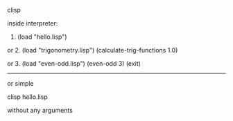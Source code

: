 clisp

inside interpreter:

1. (load "hello.lisp")

or 
2. 
(load "trigonometry.lisp")
(calculate-trig-functions 1.0)

or
3.
(load "even-odd.lisp")
(even-odd 3)
(exit)

---------------------------------
or simple 

clisp hello.lisp

without any arguments
